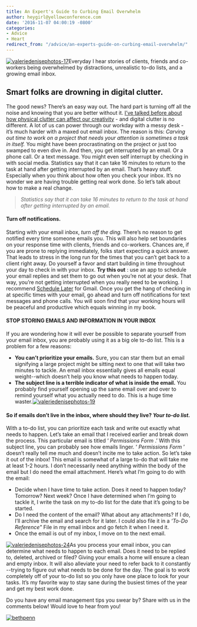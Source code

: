 ```yaml
---
title: An Expert's Guide to Curbing Email Overwhelm
author: heygirl@yellowconference.com
date: '2016-11-07 04:00:19 -0800'
categories:
- Advice
- Heart
redirect_from: "/advice/an-experts-guide-on-curbing-email-overwhelm/"
---
```


[![valeriedenisephotos-17](https://yellow-blog-images.imgix.net/2016/10/ValerieDenisePhotos-171.jpg)](https://yellow-blog-images.imgix.net/2016/10/ValerieDenisePhotos-171.jpg)Everyday I hear stories of clients, friends and co-workers being overwhelmed by distractions, unrealistic to-do lists, and a growing email inbox.

## **Smart folks are drowning in digital clutter.**

The good news? There’s an easy way out. The hard part is turning off all the noise and knowing that you are better without it. [I’ve talked before about how physical clutter can affect our creativity](http://yellowconference.com/?s=beth) - and digital clutter is no different. A lot of us can power through our workday with a messy desk - it’s much harder with a maxed out email inbox. The reason is this: _Carving out time to work on a project that needs your attention is sometimes a task in itself._ You might have been procrastinating on the project or just too swamped to even dive in. And then, you get interrupted by an email. Or a phone call. Or a text message. You might even self interrupt by checking in with social media. Statistics say that it can take 16 minutes to return to the task at hand after getting interrupted by an email. That’s heavy stuff. Especially when you think about how often you check your inbox. It’s no wonder we are having trouble getting real work done. So let’s talk about how to make a real change.

> _Statistics say that it can take 16 minutes to return to the task at hand after getting interrupted by an email._

#### **Turn off notifications.**

Starting with your email inbox, _turn off the ding._ There’s no reason to get notified every time someone emails you. This will also help set boundaries on your response time with clients, friends and co-workers. Chances are, if you are prone to replying immediately, folks start expecting a quick answer. That leads to stress in the long run for the times that you can’t get back to a client right away. Do yourself a favor and start building in time throughout your day to check in with your inbox. **Try this out** : use an app to schedule your email replies and set them to go out when you’re not at your desk. That way, you’re not getting interrupted when you really need to be working. I recommend [Schedule Later](https://www.streak.com/send-later-scheduled-gmail) for Gmail. Once you get the hang of checking in at specific times with your email, go ahead and turn off notifications for text messages and phone calls. You will soon find that your working hours will be peaceful and productive which equals winning in my book.

#### STOP STORING EMAILS AND INFORMATION IN YOUR INBOX

If you are wondering how it will ever be possible to separate yourself from your email inbox, you are probably using it as a big ole to-do list. This is a problem for a few reasons:

*   **You can’t prioritize your emails.** Sure, you can star them but an email signifying a large project might be sitting next to one that will take two minutes to tackle. An email inbox essentially gives all emails equal weight--which doesn’t help you know what needs to happen today.
*   **The subject line is a terrible indicator of what is inside the email.** You probably find yourself opening up the same email over and over to remind yourself what you actually need to do. This is a huge time waster.[![valeriedenisephotos-19](https://yellow-blog-images.imgix.net/2016/10/ValerieDenisePhotos-19.jpg)](https://yellow-blog-images.imgix.net/2016/10/ValerieDenisePhotos-19.jpg)

#### **So if emails don’t live in the inbox, where should they live?** _Your to-do list._

With a to-do list, you can prioritize each task and write out exactly what needs to happen. Let’s take an email that I received earlier and break down the process. This particular email is titled ‘ _Permissions Form_ .’ With this subject line, you can probably see how emails linger. ‘ _Permissions Form_ ’ doesn’t really tell me much and doesn’t incite me to take action. So let’s take it out of the inbox! This email is somewhat of a large to-do that will take me at least 1-2 hours. I don’t necessarily need anything within the body of the email but I do need the email attachment. Here’s what I’m going to do with the email:

*   Decide when I have time to take action. Does it need to happen today? Tomorrow? Next week? Once I have determined when I’m going to tackle it, I write the task on my to-do list for the date that it’s going to be started.
*   Do I need the content of the email? What about any attachments? If I do, I’ll archive the email and search for it later. I could also file it in a _‘To-Do Reference"_ File in my email inbox and go fetch it when I need it.
*   Once the email is out of my inbox, I move on to the next email.

[![valeriedenisephotos-24](https://yellow-blog-images.imgix.net/2016/10/ValerieDenisePhotos-241.jpg)](https://yellow-blog-images.imgix.net/2016/10/ValerieDenisePhotos-241.jpg)As you process your email inbox, you can determine what needs to happen to each email. Does it need to be replied to, deleted, archived or filed? Giving your emails a home will ensure a clean and empty inbox. It will also alleviate your need to refer back to it constantly --trying to figure out what needs to be done for the day. The goal is to work completely off of your to-do list so you only have one place to look for your tasks. It’s my favorite way to stay sane during the busiest times of the year and get my best work done.  

Do you have any email management tips you swear by? Share with us in the comments below! Would love to hear from you!

[![bethpenn](https://yellow-blog-images.imgix.net/2016/10/BethPenn.jpg)](http://bneatobar.com/)
